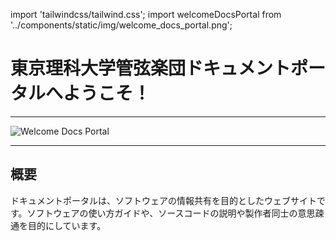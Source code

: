 import 'tailwindcss/tailwind.css';
import welcomeDocsPortal from '../components/static/img/welcome_docs_portal.png';

# 東京理科大学管弦楽団ドキュメントポータルへようこそ！

---

<img src={welcomeDocsPortal} alt="Welcome Docs Portal" />

---

## 概要
ドキュメントポータルは、ソフトウェアの情報共有を目的としたウェブサイトです。ソフトウェアの使い方ガイドや、ソースコードの説明や製作者同士の意思疎通を目的にしています。
